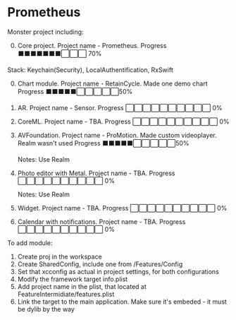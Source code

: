 # Prometheus

Monster project including: 

0. Core project. Project name - Prometheus.
   Progress ⬛⬛⬛⬛⬛⬛⬛⬜⬜⬜ 70%

Stack: Keychain(Security), LocalAuthentification, RxSwift

0. Chart module. Project name - RetainCycle.
   Made one demo chart
   Progress ⬛⬛⬛⬛⬛⬜⬜⬜⬜⬜50%

1. AR. Project name - Sensor.
   Progress ⬜⬜⬜⬜⬜⬜⬜⬜⬜⬜ 0%

2. CoreML. Project name - TBA.
   Progress ⬜⬜⬜⬜⬜⬜⬜⬜⬜⬜ 0%

3. AVFoundation. Project name - ProMotion.
   Made custom videoplayer. Realm wasn't used
   Progress ⬛⬛⬛⬛⬛⬜⬜⬜⬜⬜50%
   
   Notes: 
   Use Realm

4. Photo editor with Metal. Project name - TBA.
   Progress ⬜⬜⬜⬜⬜⬜⬜⬜⬜⬜ 0%
   
   Notes: 
   Use Realm

5. Widget. Project name - TBA.
   Progress ⬜⬜⬜⬜⬜⬜⬜⬜⬜⬜ 0%

6. Calendar with notifications. Project name - TBA.
   Progress ⬜⬜⬜⬜⬜⬜⬜⬜⬜⬜ 0%


To add module:
1. Create proj in the workspace
2. Create SharedConfig, include one from /Features/Config
3. Set that xcconfig as actual in project settings, for both configurations
4. Modify the framework target info.plist
5. Add project name in the plist, that located at FeatureIntermidiate/features.plist
6. Link the target to the main application. Make sure it's embeded - it must be dylib by the way
